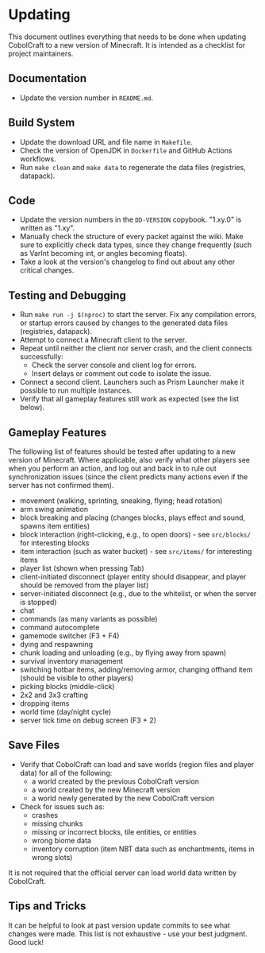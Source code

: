 # Updating

This document outlines everything that needs to be done when updating CobolCraft to a new version of Minecraft.
It is intended as a checklist for project maintainers.

## Documentation

* Update the version number in `README.md`.

## Build System

* Update the download URL and file name in `Makefile`.
* Check the version of OpenJDK in `Dockerfile` and GitHub Actions workflows.
* Run `make clean` and `make data` to regenerate the data files (registries, datapack).

## Code

* Update the version numbers in the `DD-VERSION` copybook. "1.xy.0" is written as "1.xy".
* Manually check the structure of every packet against the wiki. Make sure to explicitly check data types, since they
    change frequently (such as VarInt becoming int, or angles becoming floats).
* Take a look at the version's changelog to find out about any other critical changes.

## Testing and Debugging

* Run `make run -j $(nproc)` to start the server. Fix any compilation errors, or startup errors caused by changes to
    the generated data files (registries, datapack).
* Attempt to connect a Minecraft client to the server.
* Repeat until neither the client nor server crash, and the client connects successfully:
    - Check the server console and client log for errors.
    - Insert delays or comment out code to isolate the issue.
* Connect a second client. Launchers such as Prism Launcher make it possible to run multiple instances.
* Verify that all gameplay features still work as expected (see the list below).

## Gameplay Features

The following list of features should be tested after updating to a new version of Minecraft.
Where applicable, also verify what other players see when you perform an action, and log out and back in to rule out
synchronization issues (since the client predicts many actions even if the server has not confirmed them).

* movement (walking, sprinting, sneaking, flying; head rotation)
* arm swing animation
* block breaking and placing (changes blocks, plays effect and sound, spawns item entities)
* block interaction (right-clicking, e.g., to open doors) - see `src/blocks/` for interesting blocks
* item interaction (such as water bucket) - see `src/items/` for interesting items
* player list (shown when pressing Tab)
* client-initiated disconnect (player entity should disappear, and player should be removed from the player list)
* server-initiated disconnect (e.g., due to the whitelist, or when the server is stopped)
* chat
* commands (as many variants as possible)
* command autocomplete
* gamemode switcher (F3 + F4)
* dying and respawning
* chunk loading and unloading (e.g., by flying away from spawn)
* survival inventory management
* switching hotbar items, adding/removing armor, changing offhand item (should be visible to other players)
* picking blocks (middle-click)
* 2x2 and 3x3 crafting
* dropping items
* world time (day/night cycle)
* server tick time on debug screen (F3 + 2)

## Save Files

* Verify that CobolCraft can load and save worlds (region files and player data) for all of the following:
    - a world created by the previous CobolCraft version
    - a world created by the new Minecraft version
    - a world newly generated by the new CobolCraft version
* Check for issues such as:
    - crashes
    - missing chunks
    - missing or incorrect blocks, tile entities, or entities
    - wrong biome data
    - inventory corruption (item NBT data such as enchantments, items in wrong slots)

It is not required that the official server can load world data written by CobolCraft.

## Tips and Tricks

It can be helpful to look at past version update commits to see what changes were made.
This list is not exhaustive - use your best judgment. Good luck!
